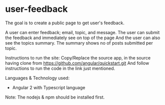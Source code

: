 # user-feedback
The goal is to create a public page to get user's feedback.

A user can enter feedback; email, topic, and message.
The user can submit the feedback and immediately see on top of the page
And the user can also see the topics summary. The summary shows no of posts submitted per topic.

Instructions to run the site:
Copy/Replace the source app, in the source having clone from
https://github.com/angular/quickstart.git
And follow instructions to run the code in the link just mentioned.
  
Languages & Technology used:
- Angular 2 with Typescript language

Note:
The nodejs & npm should be installed first.
